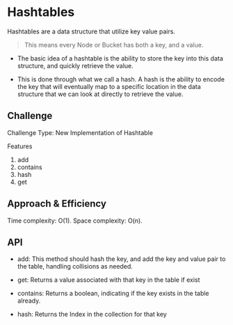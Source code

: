 # Hashtables
<!-- Short summary or background information -->
Hashtables are a data structure that utilize key value pairs.
>This means every Node or Bucket has both a key, and a value.

* The basic idea of a hashtable is the ability to store the key into this data structure,
and quickly retrieve the value. 

* This is done through what we call a hash. A hash is the ability to encode the key that will eventually map to a specific location in the data structure that we can look at directly to retrieve the value.


## Challenge
<!-- Description of the challenge -->
Challenge Type: New Implementation of Hashtable

Features
 1. add 
 2. contains
 3. hash
 4. get
## Approach & Efficiency
<!-- What approach did you take? Why? What is the Big O space/time for this approach? -->
Time complexity: O(1).
Space complexity: O(n).
## API
<!-- Description of each method publicly available in each of your hashtable -->
* add: This method should hash the key, and add the key and value pair to the table, handling collisions as needed.

* get: Returns a value associated with that key in the table if exist

* contains: Returns a boolean, indicating if the key exists in the table already.

* hash: Returns the Index in the collection for that key